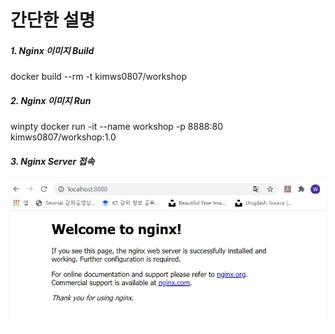 # 간단한 설명 #

##### 1. Nginx 이미지 Build #####
docker build --rm -t kimws0807/workshop

##### 2. Nginx 이미지 Run #####
winpty docker run -it --name workshop -p 8888:80 kimws0807/workshop:1.0

##### 3. Nginx Server 접속 #####
![](Nginx.JPG)
